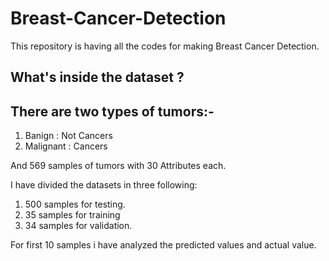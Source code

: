 # Breast-Cancer-Detection

This repository is having all the codes  for making Breast Cancer Detection.

## What's inside the dataset ?

## There are two types of tumors:-

1) Banign : Not Cancers
2) Malignant : Cancers

And 569 samples of tumors with 30 Attributes each.

I have divided the datasets in three following:
1) 500 samples for testing.
2) 35 samples for training
3) 34 samples for validation.

For first 10 samples i have analyzed the predicted values and actual value.


